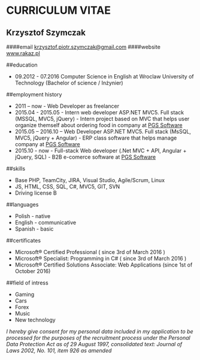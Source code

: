 # CURRICULUM VITAE

## Krzysztof Szymczak
####email
krzysztof.piotr.szymczak@gmail.com
####website
www.rakaz.pl

##education
* 09.2012 - 07.2016 Computer Science in English at Wroclaw University of Technology (Bachelor of science / Inżynier)

##employment history
* 2011 – now - Web Developer as freelancer
* 2015.04 - 2015.05 - Intern web developer ASP.NET MVC5. Full stack (MSSQL, MVC5, jQuery) - Intern project based on MVC that helps user organize themself about ordering food in company at [PGS Software](https://www.pgs-soft.com/)
* 2015.05 – 2016.10 – Web Developer ASP.NET MVC5. Full stack (MsSQL, MVC5, jQuery + Angular) - ERP class software that helps manage company at [PGS Software](https://www.pgs-soft.com/)
* 2015.10 - now - Full-stack Web developer (.Net MVC + API, Angular + jQuery, SQL) - B2B e-comerce software at [PGS Software](https://www.pgs-soft.com/)

##skills
* Base PHP, TeamCity, JIRA, Visual Studio, Agile/Scrum, Linux
* JS, HTML, CSS, SQL, C#, MVC5, GIT, SVN
* Driving license B

##languages
* Polish - native
* English - communicative
* Spanish - basic

##certificates
* Microsoft® Certified Professional ( since 3rd of March 2016 )
* Microsoft® Specialist: Programming in C# ( since 3rd of March 2016 )
* Microsoft® Certified Solutions Associate: Web Applications (since 1st of October 2016)

##field of intress
* Gaming
* Cars
* Forex
* Music
* New technology

*I hereby give consent for my personal data included in my application to be processed for the purposes of the recruitment process under the Personal Data Protection Act as of 29 August 1997, consolidated text: Journal of Laws 2002, No. 101, item 926 as amended*
